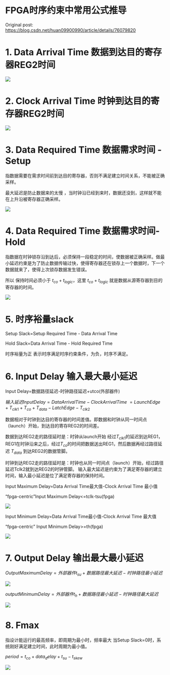 FPGA时序约束中常用公式推导
==

Original post: <https://blog.csdn.net/huan09900990/article/details/76079820>


# 1. Data Arrival Time 数据到达目的寄存器REG2时间

![](http://xilinx.eetrend.com/files/2019-09/wen_zhang_/100045372-81417-1.png)

# 2. Clock Arrival Time 时钟到达目的寄存器REG2时间

![](http://xilinx.eetrend.com/files/2019-09/wen_zhang_/100045372-81418-2.png)

# 3. Data Required Time 数据需求时间 - Setup

指数据需要在需求时间前到达目的寄存器，否则不满足建立时间关系，不能被正确采样。

最大延迟是防止数据来的太慢 ，当时钟沿已经到来时，数据还没到，这样就不能在上升沿被寄存器正确采样。

![](http://xilinx.eetrend.com/files/2019-09/wen_zhang_/100045372-81419-3.png)

# 4. Data Required Time 数据需求时间-Hold

指数据在时钟锁存沿到达后，必须保持一段稳定的时间，使数据被正确采样。做最小延迟约束是为了防止数据传输过快，使得寄存器还在锁存上一个数据时，下一个数据就来了，使得上次锁存数据发生错误。

所以 保持时间必须小于 $t_{co}+t_{logic}$，这里 $t_{co}+t_{logic}$ 就是数据从源寄存器到目的寄存器的时间。

![](http://xilinx.eetrend.com/files/2019-09/wen_zhang_/100045372-81420-4.png)

# 5. 时序裕量slack

Setup Slack=Setup Required Time - Data Arrival Time

Hold Slack=Data Arrival Time - Hold Required Time

时序裕量为正 表示时序满足时序约束条件，为负，时序不满足。

# 6. Input Delay 输入最大最小延迟

Input Delay=数据路径延迟-时钟路径延迟+utco(外部器件)


$输入延迟 Input Delay = Data Arrival Time - Clock Arrival Time$
$=Launch Edge + T_{clk1} + T_{co} + T_{data} - Latch Edge - T_{clk2}$

数据相对于时钟到达目的寄存器的时间差值。即数据和时钟从同一时间点（launch）开始，到达目的寄存REG2的时间差。

数据到达REG2走的路径延时是：时钟从launch开始 经过$T_{clk1}$的延迟到达REG1，REG1在时钟沿来之后，经过$T_{co}$的时间把数据送出REG1，然后数据再经过路径延迟 $T_{data}$ 到达REG2的数据管脚。

时钟到达REG2走的路径延时是：时钟也从同一时间点（launch）开始，经过路径延迟Tclk2就到达REG2的时钟管脚。
输入最大延迟是约束为了满足寄存器的建立时间，输入最小延迟是位了满足寄存器的保持时间。

Input Maximum Delay=Data Arrival Time最大值-Clock Arrival Time 最小值

“fpga-centric”Input Maximum Delay<=tclk-tsu(fpga)

![](http://xilinx.eetrend.com/files/2019-09/wen_zhang_/100045372-81421-5.png)

Input Minimum Delay=Data Arrival Time最小值-Clock Arrival Time 最大值

“fpga-centric” Input Minimum Delay>=th(fpga)

![](http://xilinx.eetrend.com/files/2019-09/wen_zhang_/100045372-81422-6.png)

# 7. Output Delay 输出最大最小延迟

$Output Maximum Delay=外部器件t_{su} + 数据路径最大延迟 - 时钟路径最小延迟$

![](http://xilinx.eetrend.com/files/2019-09/wen_zhang_/100045372-81423-7.png)

$output Minimum Delay = 外部器件t_{h} + 数据路径最小延迟 - 时钟路径最大延迟$

![](http://xilinx.eetrend.com/files/2019-09/wen_zhang_/100045372-81424-8.png)

# 8. Fmax

指设计能运行的最高频率，即周期为最小时，频率最大
当Setup Slack=0时，系统刚好满足建立时间，此时周期为最小值。

$period = t_{co} + data_delay + t_{su} - t_{skew}$

![](http://xilinx.eetrend.com/files/2019-09/wen_zhang_/100045372-81425-9.png)